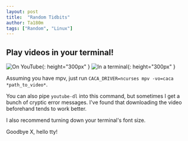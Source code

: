 ```yaml
---
layout: post
title:  "Random Tidbits"
author: Ta180m
tags: ["Random", "Linux"]
---
```



## Play videos in your terminal!

![On YouTube](/Blog/assets/tux-video.png){: height="300px" } ![In a terminal](/Blog/assets/tux-text.png){: height="300px" }

Assuming you have mpv, just run `CACA_DRIVER=ncurses mpv -vo=caca *path_to_video*`.

You can also pipe `youtube-dl` into this command, but sometimes I get a bunch of cryptic error messages. I've found that downloading the video beforehand tends to work better.

I also recommend turning down your terminal's font size.

Goodbye X, hello tty!
